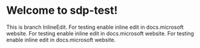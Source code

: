 # Welcome to sdp-test!
This is branch InlineEdit. For testing enable inline edit in docs.microsoft website. For testing enable inline edit in docs.microsoft website. 
For testing enable inline edit in docs.microsoft website.









